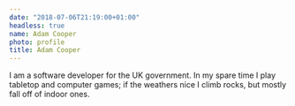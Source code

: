 ```yaml
---
date: "2018-07-06T21:19:00+01:00"
headless: true
name: Adam Cooper
photo: profile
title: Adam Cooper
---
```


 I am a software developer for the UK government. In my spare time I play tabletop and computer games; if the weathers nice I climb rocks, but mostly fall off of indoor ones.

